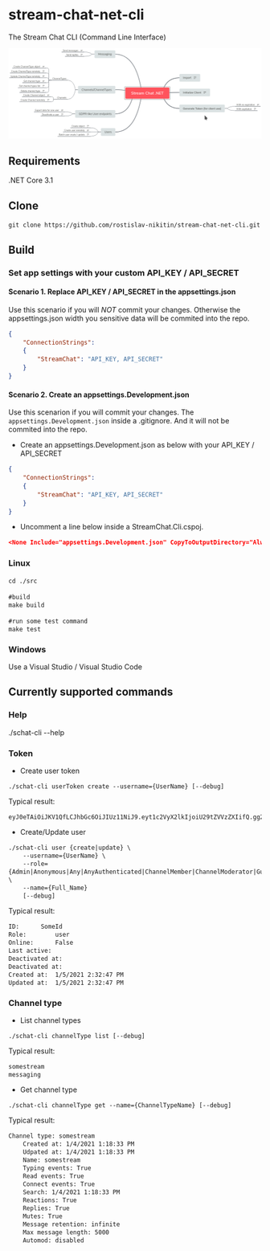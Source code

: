 # stream-chat-net-cli
The Stream Chat CLI (Command Line Interface)

![Mindmap](https://github.com/rostislav-nikitin/stream-chat-net-cli/blob/main/mind_map.png)

## Requirements
.NET Core 3.1

## Clone
```console
git clone https://github.com/rostislav-nikitin/stream-chat-net-cli.git
```

## Build
### Set app settings with your custom API_KEY / API_SECRET
#### Scenario 1. Replace API_KEY / API_SECRET in the appsettings.json
Use this scenario if you will *NOT* commit your changes. Otherwise the appsettings.json width you sensitive data will be commited into the repo.
```JSON
{
	"ConnectionStrings":
	{
		"StreamChat": "API_KEY, API_SECRET"
	}
}
```
#### Scenario 2. Create an appsettings.Development.json
Use this scenarion if you will commit your changes. The `appsettings.Development.json` inside a .gitignore. And it will not be commited into the repo.
* Create an appsettings.Development.json as below with your API_KEY / API_SECRET
```JSON
{
	"ConnectionStrings":
	{
		"StreamChat": "API_KEY, API_SECRET"
	}
}
```
* Uncomment a line below inside a StreamChat.Cli.cspoj.
```JSON
<None Include="appsettings.Development.json" CopyToOutputDirectory="Always" />
```
### Linux
```console
cd ./src

#build
make build

#run some test command
make test
```

### Windows
Use a Visual Studio / Visual Studio Code

## Currently supported commands
### Help
./schat-cli --help
### Token
- Create user token
```console 
./schat-cli userToken create --username={UserName} [--debug]
```
Typical result:
```console
eyJ0eTAiOiJKV1QfLCJhbGc6OiJIUz11NiJ9.eyt1c2VyX2lkIjoiU29tZVVzZXIifQ.gg2Lhd6fsvAtmimuDRQ14tq6iH5cYYm3F7K1sZS4P3w
```

- Create/Update user
```console 
./schat-cli user {create|update} \
	--username={UserName} \
	--role={Admin|Anonymous|Any|AnyAuthenticated|ChannelMember|ChannelModerator|Guest|User} \
	--name={Full_Name}
	[--debug]
```
Typical result:
```console
ID:		 SomeId
Role:		 user
Online:		 False
Last active:	 
Deactivated at: 
Deactivated at: 
Created at:	 1/5/2021 2:32:47 PM
Updated at:	 1/5/2021 2:32:47 PM
```

### Channel type
- List channel types
```console 
./schat-cli channelType list [--debug]
```
Typical result:
```console
somestream
messaging
```
- Get channel type
```console
./schat-cli channelType get --name={ChannelTypeName} [--debug]
```
Typical result:
```console
Channel type: somestream
	Created at: 1/4/2021 1:18:33 PM
	Udpated at: 1/4/2021 1:18:33 PM
	Name: somestream
	Typing events: True
	Read events: True
	Connect events: True
	Search: 1/4/2021 1:18:33 PM
	Reactions: True
	Replies: True
	Mutes: True
	Message retention: infinite
	Max message length: 5000
	Automod: disabled
```
